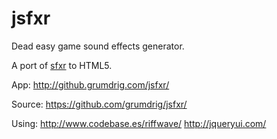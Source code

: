 jsfxr
=====

Dead easy game sound effects generator.

A port of [sfxr](http://www.drpetter.se/project_sfxr.html) to HTML5.

App:      http://github.grumdrig.com/jsfxr/

Source:   https://github.com/grumdrig/jsfxr/

Using:    http://www.codebase.es/riffwave/
          http://jqueryui.com/
